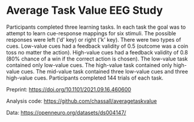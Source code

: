 # Average Task Value EEG Study

Participants completed three learning tasks. In each task the goal was to attempt to learn cue-response mappings for six stimuli. The possible responses were left ('d' key) or right ('k' key). There were two types of cues. Low-value cues had a feedback validity of 0.5 (outcome was a coin toss no matter the action). High-value cues had a feedback validity of 0.8 (80% chance of a win if the correct action is chosen). The low-value task contained only low-value cues. The high-value task contained only high-value cues. The mid-value task contained three low-value cues and three high-value cues. Participants completed 144 trials of each task.

Preprint: https://doi.org/10.1101/2021.09.16.460600 

Analysis code: https://github.com/chassall/averagetaskvalue

Data: https://openneuro.org/datasets/ds004147/
